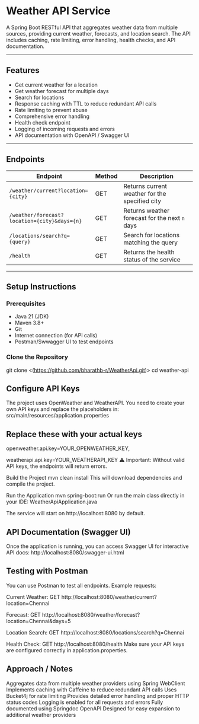 # Weather API Service

A Spring Boot RESTful API that aggregates weather data from multiple sources, providing current weather, forecasts, and location search. The API includes caching, rate limiting, error handling, health checks, and API documentation.

---

## Features

- Get current weather for a location
- Get weather forecast for multiple days
- Search for locations
- Response caching with TTL to reduce redundant API calls
- Rate limiting to prevent abuse
- Comprehensive error handling
- Health check endpoint
- Logging of incoming requests and errors
- API documentation with OpenAPI / Swagger UI

---

## Endpoints

| Endpoint | Method | Description |
|----------|--------|-------------|
| `/weather/current?location={city}` | GET | Returns current weather for the specified city |
| `/weather/forecast?location={city}&days={n}` | GET | Returns weather forecast for the next `n` days |
| `/locations/search?q={query}` | GET | Search for locations matching the query |
| `/health` | GET | Returns the health status of the service |

---

## Setup Instructions

### Prerequisites

- Java 21 (JDK)
- Maven 3.8+
- Git
- Internet connection (for API calls)
- Postman/Swwagger UI to test endpoints

### Clone the Repository

git clone <(https://github.com/bharathb-r/WeatherApi.git)>
cd weather-api

## Configure API Keys

The project uses OpenWeather and WeatherAPI.
You need to create your own API keys and replace the placeholders in:
src/main/resources/application.properties
## Replace these with your actual keys
openweather.api.key=YOUR_OPENWEATHER_KEY,

weatherapi.api.key=YOUR_WEATHERAPI_KEY
⚠️ Important: Without valid API keys, the endpoints will return errors.

Build the Project
mvn clean install
This will download dependencies and compile the project.

Run the Application
mvn spring-boot:run
Or run the main class directly in your IDE:
WeatherApiApplication.java

The service will start on http://localhost:8080 by default.

## API Documentation (Swagger UI)
Once the application is running, you can access Swagger UI for interactive API docs:
http://localhost:8080/swagger-ui.html

## Testing with Postman
You can use Postman to test all endpoints. Example requests:

Current Weather:
GET http://localhost:8080/weather/current?location=Chennai

Forecast:
GET http://localhost:8080/weather/forecast?location=Chennai&days=5

Location Search:
GET http://localhost:8080/locations/search?q=Chennai

Health Check:
GET http://localhost:8080/health
Make sure your API keys are configured correctly in application.properties.

## Approach / Notes
Aggregates data from multiple weather providers using Spring WebClient
Implements caching with Caffeine to reduce redundant API calls
Uses Bucket4j for rate limiting
Provides detailed error handling and proper HTTP status codes
Logging is enabled for all requests and errors
Fully documented using Springdoc OpenAPI
Designed for easy expansion to additional weather providers
